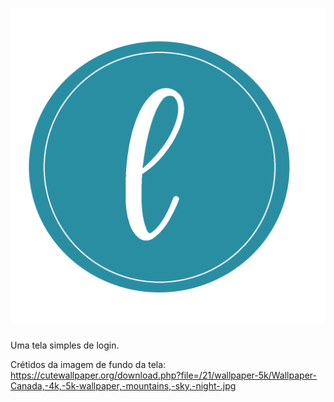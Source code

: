 <h1 align="center">
  <img alt="L" title="L" src="./imagens/logo.png" />
</h1>

Uma tela simples de login.

Crétidos da imagem de fundo da tela: https://cutewallpaper.org/download.php?file=/21/wallpaper-5k/Wallpaper-Canada,-4k,-5k-wallpaper,-mountains,-sky,-night-.jpg
